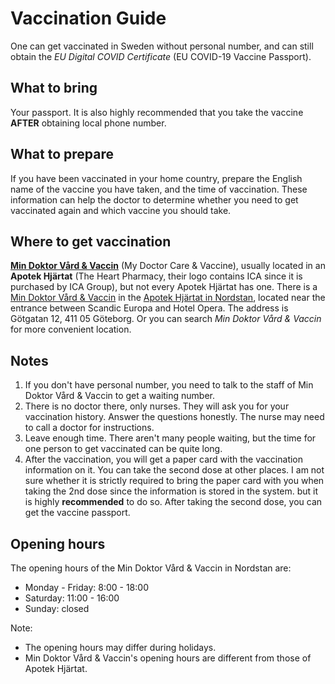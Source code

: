 # Vaccination Guide
One can get vaccinated in Sweden without personal number, and can still obtain the *EU Digital COVID Certificate* (EU COVID-19 Vaccine Passport).

## What to bring
Your passport. It is also highly recommended that you take the vaccine **AFTER** obtaining local phone number. 

## What to prepare
If you have been vaccinated in your home country, prepare the English name of the vaccine you have taken, and the time of vaccination. These information can help the doctor to determine whether you need to get vaccinated again and which vaccine you should take.

## Where to get vaccination
**[Min Doktor Vård & Vaccin](https://www.mindoktor.se/)** (My Doctor Care & Vaccine), usually located in an **Apotek Hjärtat** (The Heart Pharmacy, their logo contains ICA since it is purchased by ICA Group), but not every Apotek Hjärtat has one.
There is a [Min Doktor Vård & Vaccin](https://www.mindoktor.se/kliniken/nordstan/) in the [Apotek Hjärtat in Nordstan](https://www.apotekhjartat.se/hitta-apotek-hjartat/vastra-gotaland/apotek_hjartat_nordstan_goteborg/), located near the entrance between Scandic Europa and Hotel Opera. The address is Götgatan 12, 411 05 Göteborg. Or you can search *Min Doktor Vård & Vaccin* for more convenient location.

## Notes
1. If you don't have personal number, you need to talk to the staff of Min Doktor Vård & Vaccin to get a waiting number.
2. There is no doctor there, only nurses. They will ask you for your vaccination history. Answer the questions honestly. The nurse may need to call a doctor for instructions.
3. Leave enough time. There aren't many people waiting, but the time for one person to get vaccinated can be quite long. 
4. After the vaccination, you will get a paper card with the vaccination information on it. You can take the second dose at other places. I am not sure whether it is strictly required to bring the paper card with you when taking the 2nd dose since the information is stored in the system. but it is highly **recommended** to do so.  After taking the second dose, you can get the vaccine passport.

## Opening hours
The opening hours of the Min Doktor Vård & Vaccin in Nordstan are:
- Monday - Friday:  8:00 - 18:00
- Saturday:  11:00 - 16:00
- Sunday:  closed

Note: 
- The opening hours may differ during holidays.
- Min Doktor Vård & Vaccin's opening hours are different from those of Apotek Hjärtat.
